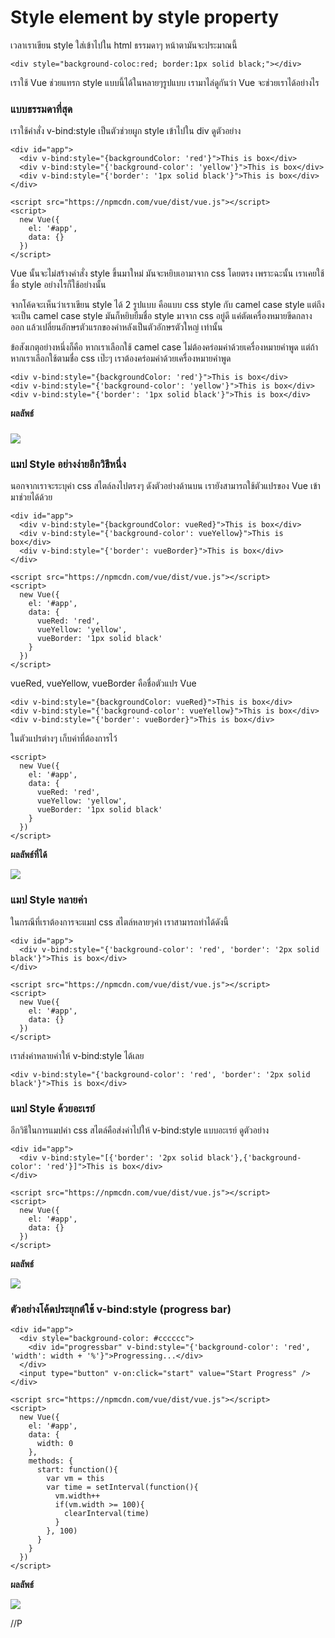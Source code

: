 # Style element by style property

เวลาเราเขียน style ใส่เข้าไปใน html ธรรมดาๆ หน้าตามันจะประมาณนี้

```
<div style="background-coloc:red; border:1px solid black;"></div>
```

เราใช้ Vue ช่วยแทรก style แบบนี้ได้ในหลายๆรูปแบบ เรามาไล่ดูกันว่า Vue จะช่วยเราได้อย่างไร

### แบบธรรมดาที่สุด

เราใช้คำสั่ง v-bind:style เป็นตัวช่วยผูก style เข้าไปใน div ดูตัวอย่าง

```
<div id="app">
  <div v-bind:style="{backgroundColor: 'red'}">This is box</div>
  <div v-bind:style="{'background-color': 'yellow'}">This is box</div>
  <div v-bind:style="{'border': '1px solid black'}">This is box</div>
</div>

<script src="https://npmcdn.com/vue/dist/vue.js"></script>
<script>
  new Vue({
    el: '#app',
    data: {} 
  })
</script>
```

Vue นั้นจะไม่สร้างคำสั่ง style ขึ้นมาใหม่ มันจะหยิบเอามาจาก css โดยตรง เพราะฉะนั้น เราเคยใช้ชื่อ style อย่างไรก็ใช้อย่างนั้น

จากโค้ดจะเห็นว่าเราเขียน style ได้ 2 รูปแบบ คือแบบ css style กับ camel case style แต่ถึงจะเป็น camel case style มันก็หยิบยืมชื่อ style มาจาก css อยู่ดี แค่ตัดเครื่องหมายขีดกลางออก แล้วเปลี่ยนอักษรตัวแรกของคำหลังเป็นตัวอักษรตัวใหญ่ เท่านั้น

ข้อสังเกตุอย่างหนึ่งก็คือ หากเราเลือกใช้ camel case ไม่ต้องคร่อมค่าด้วยเครื่องหมายคำพูด แต่ถ้าหากเราเลือกใช้ตามชื่อ css เป๊ะๆ เราต้องคร่อมค่าด้วยเครื่องหมายคำพูด

```
<div v-bind:style="{backgroundColor: 'red'}">This is box</div>
<div v-bind:style="{'background-color': 'yellow'}">This is box</div>
<div v-bind:style="{'border': '1px solid black'}">This is box</div>
```

**ผลลัพธ์**

### ![](/assets/2017-03-06_10-21-15.jpg)

### แมป Style อย่างง่ายอีกวิธีหนึ่ง

นอกจากเราจะระบุค่า css สไตล์ลงไปตรงๆ ดังตัวอย่างด้านบน เรายังสามารถใช้ตัวแปรของ Vue เข้ามาช่วยได้ด้วย

```
<div id="app">
  <div v-bind:style="{backgroundColor: vueRed}">This is box</div>
  <div v-bind:style="{'background-color': vueYellow}">This is box</div>
  <div v-bind:style="{'border': vueBorder}">This is box</div>
</div>

<script src="https://npmcdn.com/vue/dist/vue.js"></script>
<script>
  new Vue({
    el: '#app',
    data: {
      vueRed: 'red',
      vueYellow: 'yellow',
      vueBorder: '1px solid black' 
    } 
  })
</script>
```

vueRed, vueYellow, vueBorder คือชื่อตัวแปร Vue

```
<div v-bind:style="{backgroundColor: vueRed}">This is box</div>
<div v-bind:style="{'background-color': vueYellow}">This is box</div>
<div v-bind:style="{'border': vueBorder}">This is box</div>
```

ในตัวแปรต่างๆ เก็บค่าที่ต้องการไว้

```
<script>
  new Vue({
    el: '#app',
    data: {
      vueRed: 'red',
      vueYellow: 'yellow',
      vueBorder: '1px solid black' 
    } 
  })
</script>
```

**ผลลัพธ์ที่ได้**

![](/assets/2017-03-06_10-21-15.jpg)

### แมป Style หลายค่า

ในกรณีที่เราต้องการจะแมป css สไตล์หลายๆค่า เราสามารถทำได้ดังนี้

```
<div id="app">
  <div v-bind:style="{'background-color': 'red', 'border': '2px solid black'}">This is box</div>
</div>

<script src="https://npmcdn.com/vue/dist/vue.js"></script>
<script>
  new Vue({
    el: '#app',
    data: {} 
  })
</script>
```

เราส่งค่าหลายค่าให้ v-bind:style ได้เลย

```
<div v-bind:style="{'background-color': 'red', 'border': '2px solid black'}">This is box</div>
```

### แมป Style ด้วยอะเรย์

อีกวิธีในการแมปค่า css สไตล์คือส่งค่าไปให้ v-bind:style แบบอะเรย์ ดูตัวอย่าง

```
<div id="app">
  <div v-bind:style="[{'border': '2px solid black'},{'background-color': 'red'}]">This is box</div>
</div>

<script src="https://npmcdn.com/vue/dist/vue.js"></script>
<script>
  new Vue({
    el: '#app',
    data: {} 
  })
</script>
```

**ผลลัพธ์**

![](/assets/2017-03-06_13-10-00.jpg)

### ตัวอย่างโค้ดประยุกต์ใช้ v-bind:style \(progress bar\)

```
<div id="app">
  <div style="background-color: #cccccc">
    <div id="progressbar" v-bind:style="{'background-color': 'red', 'width': width + '%'}">Progressing...</div>
  </div>
  <input type="button" v-on:click="start" value="Start Progress" />
</div>

<script src="https://npmcdn.com/vue/dist/vue.js"></script>
<script>
  new Vue({
    el: '#app',
    data: {
      width: 0
    },
    methods: {
      start: function(){
        var vm = this
        var time = setInterval(function(){
          vm.width++
          if(vm.width >= 100){
            clearInterval(time)
          } 
        }, 100)
      }
    }
  })
</script>
```

**ผลลัพธ์**

![](/assets/2017-03-06_13-29-55.jpg)

//P

